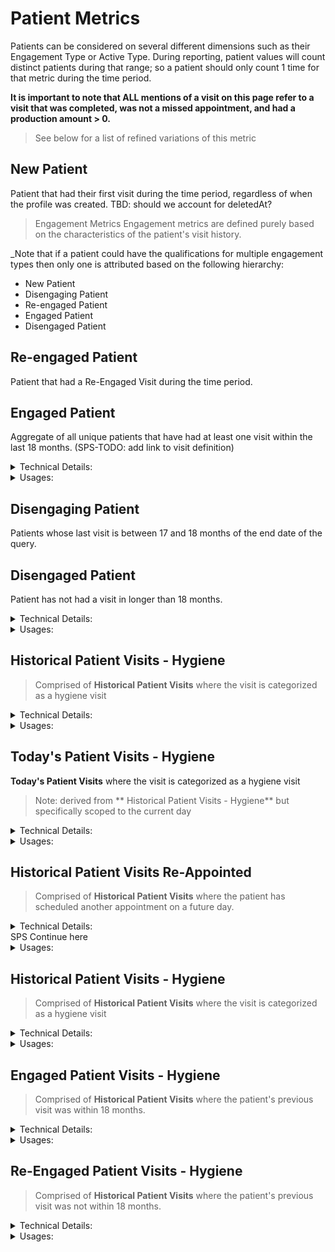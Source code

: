 # Patient Metrics

Patients can be considered on several different dimensions such as their Engagement Type or Active Type. During reporting, patient values will count distinct patients during that range; so a patient should only count 1 time for that metric during the time period. 

**It is important to note that ALL mentions of a visit on this page refer to a visit that was completed, was not a missed appointment, and had a production amount > 0.**

> See below for a list of refined variations of this metric

## New Patient
Patient that had their first visit during the time period, regardless of when the profile was created.
TBD: should we account for deletedAt?

> Engagement Metrics
> Engagement metrics are defined purely based on the characteristics of the patient's visit history. 

_Note that if a patient could have the qualifications for multiple engagement types then only one is attributed based on the following hierarchy:
* New Patient
* Disengaging Patient 
* Re-engaged Patient
* Engaged Patient
* Disengaged Patient

## Re-engaged Patient
Patient that had a Re-Engaged Visit during the time period.

## Engaged Patient
Aggregate of all unique patients that have had at least one visit within the last 18 months. (SPS-TODO: add link to visit definition)

<details>
<summary>Technical Details:</summary>

* DeliveredProcedure
  * SPS TODO
  * uses COUNT( DISTINCT patientId )
  * see [Historical Production](#historical-production)
  * procedureCode NOT IN `MissedAppointmentCodes` (defined below)
  * totalAmount > 0
* Patient
  * note: status can be Active or Inactive
  * note: deletedAt can be set
* AccountConfiguration
  * APPOINTMENT_MISSED_CUSTOM_KEY for the accountId defines the values identified as `MissedAppointmentCodes`
</details>

<details>
  <summary>Usages:</summary>

### Dashboard
### Reporting

</details>

## Disengaging Patient
Patients whose last visit is between 17 and 18 months of the end date of the query.

## Disengaged Patient
Patient has not had a visit in longer than 18 months.

<details>
<summary>Technical Details:</summary>

* see [Historical Patient Visits](#historical-patient-visits)
* DeliveredProcedure
  * see [Today's Completed Production](#todays-completed-production)
</details>

<details>
  <summary>Usages:</summary>

#### Dashboard
#### Reporting

</details>

## Historical Patient Visits - Hygiene
> Comprised of **Historical Patient Visits** where the visit is categorized as a hygiene visit

<details>
<summary>Technical Details:</summary>

* see [Historical Production](#historical-production)
* DeliveredProcedure
  * at least one record matches the _procedureCode_:
    * 111*
    * 4342*
    * 00121
    * D11*
    * D434*
    * D4910
    * D0120
    * matches a value present in `HygieneTypes` (defined below)
    * matches a value present in `HygieneCodes` (defined below)
  * OR at least one record has a _reason_ which:
    * contains a value present in `HygieneTypes` within the reason (defined below)
    * contains a value present in `HygieneCodes` within the reason (defined below)
* Practitioners
  * type is 'Hygienist'
* AccountConfiguration
  * HYGIENE_TYPES for the accountId defines the values identified as `HygieneTypes`
  * HYGIENE_PROCEDURE_CODES for the accountId defines the values identified as `HygieneCodes`

</details>

<details>
  <summary>Usages:</summary>

#### Dashboard
#### Reporting
* Practice Performance
  * Total Hygiene Visits
    * Drill down
  * Hygiene Visits Re-appointed (denominator)
    * Drill down
  * Hygiene Re-appointment % (denominator)
    * Drill down
* Provider Performance
  * Re-Appointment % (Hyg) (denominator)
* Provider Performance - Aggregated
  * Re-Appointment % (Hyg) (denominator)

</details>

## Today's Patient Visits - Hygiene
**Today's Patient Visits** where the visit is categorized as a hygiene visit

> Note: derived from ** Historical Patient Visits - Hygiene** but specifically scoped to the current day

<details>
<summary>Technical Details:</summary>

* see [Historical Patient Visits - Hygiene](#historical-patient-visits-hygiene)
* DeliveredProcedure
  * see [Today's Completed Production](#todays-completed-production)
</details>

<details>
  <summary>Usages:</summary>

#### Dashboard
#### Reporting

</details>

## Historical Patient Visits Re-Appointed
> Comprised of **Historical Patient Visits** where the patient has scheduled another appointment on a future day.

<details>
<summary>Technical Details:</summary>

* see [Historical Patient Visits](#historical-patient-visits)
* Patients
  * nextApptId is not null
</details>
SPS Continue here
<details>
  <summary>Usages:</summary>

#### Dashboard
#### Reporting
* Practice Performance
  * New Patient Visits
</details>

## Historical Patient Visits - Hygiene
> Comprised of **Historical Patient Visits** where the visit is categorized as a hygiene visit

<details>
<summary>Technical Details:</summary>

* see [Historical Production](#historical-production)
* DeliveredProcedure
  * at least one record matches the _procedureCode_:
    * 111*
    * 4342*
    * 00121
    * D11*
    * D434*
    * D4910
    * D0120
    * matches a value present in `HygieneTypes` (defined below)
    * matches a value present in `HygieneCodes` (defined below)
  * OR at least one record has a _reason_ which:
    * contains a value present in `HygieneTypes` within the reason (defined below)
    * contains a value present in `HygieneCodes` within the reason (defined below)
* Practitioners
  * type is 'Hygienist'
* AccountConfiguration
  * HYGIENE_TYPES for the accountId defines the values identified as `HygieneTypes`
  * HYGIENE_PROCEDURE_CODES for the accountId defines the values identified as `HygieneCodes`

</details>

<details>
  <summary>Usages:</summary>

#### Dashboard
#### Reporting
* Practice Performance
  * Total Hygiene Visits
    * Drill down
  * Hygiene Visits Re-appointed (denominator)
    * Drill down
  * Hygiene Re-appointment % (denominator)
    * Drill down
* Provider Performance
  * Re-Appointment % (Hyg) (denominator)
* Provider Performance - Aggregated
  * Re-Appointment % (Hyg) (denominator)

</details>

## Engaged Patient Visits - Hygiene
> Comprised of **Historical Patient Visits** where the patient's previous visit was within 18 months.

<details>
<summary>Technical Details:</summary>

* DeliveredProcedure
  * uses COUNT( DISTINCT patientId, entryDate )
  * see [Historical Production](#historical-production)
  * procedureCode NOT IN `MissedAppointmentCodes` (defined below)
  * totalAmount > 0
  * having DeliveredProcedure prevDP 
    * prevDP.patientId, prevDp.entryDate >= entryDate - 18 months
    * prevDP.procedureCode NOT IN `MissedAppointmentCodes` (defined below)
    * prevDP.totalAmount > 0
* Patient
  * note: status can be Active or Inactive
  * note: deletedAt can be set
* AccountConfiguration
  * APPOINTMENT_MISSED_CUSTOM_KEY for the accountId defines the values identified as `MissedAppointmentCodes`
</details>

<details>
  <summary>Usages:</summary>
#### Dashboard
#### Reporting
* Patient Visits
  * SPS - TBD
</details>

## Re-Engaged Patient Visits - Hygiene
> Comprised of **Historical Patient Visits** where the patient's previous visit was not within 18 months.

<details>
<summary>Technical Details:</summary>

* DeliveredProcedure
  * uses COUNT( DISTINCT patientId, entryDate )
  * see [Historical Production](#historical-production)
  * procedureCode NOT IN `MissedAppointmentCodes` (defined below)
  * totalAmount > 0
  * having DeliveredProcedure prevDP 
    * prevDP.patientId, prevDp.entryDate < entryDate - 18 months
    * prevDP.procedureCode NOT IN `MissedAppointmentCodes` (defined below)
    * prevDP.totalAmount > 0
* Patient
  * note: status can be Active or Inactive
  * note: deletedAt can be set
* AccountConfiguration
  * APPOINTMENT_MISSED_CUSTOM_KEY for the accountId defines the values identified as `MissedAppointmentCodes`
</details>

<details>
  <summary>Usages:</summary>
#### Dashboard
#### Reporting
* Patient Visits
  * SPS - TBD
</details>
